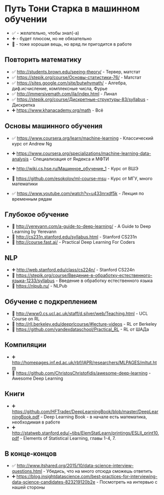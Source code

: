 # Путь Тони Старка в машинном обучении

* ✅ - желательно, чтобы знал(-а)
* ➕ - будет плюсом, но не обязательно
* 🍒 - тоже хорошая вещь, но вряд ли пригодится в работе

## Повторить математику
* ✅ http://students.brown.edu/seeing-theory/ - Тервер, матстат
* ✅ https://stepik.org/course/Основы-статистики-76/ - Матстат
* ✅ https://sites.google.com/site/butwhymath/ - Алгебра, диф.исчисление, комплексные числа, Фурье
* ✅ http://immersivemath.com/ila/index.html - Линал
* ✅ https://stepik.org/course/Дискретные-структуры-83/syllabus - Дискретка
* ➕ https://www.khanacademy.org/math - Всё

## Основы машинного обучения
* ✅ https://www.coursera.org/learn/machine-learning - Классический курс от Andrew Ng
* ➕ https://www.coursera.org/specializations/machine-learning-data-analysis - Специализация от Яндекса и МФТИ
* ➕ http://wiki.cs.hse.ru/Машинное_обучение_1 - Курс от ВШЭ
* 🍒 https://github.com/esokolov/ml-course-msu - Курс от МГУ, много математики

* ✅ https://www.youtube.com/watch?v=u433nrxdf5k - Лекция по временным рядам

## Глубокое обучение
* 🍒 http://yerevann.com/a-guide-to-deep-learning/ - A Guide to Deep Learning by Yerevann
* 🍒 http://cs231n.stanford.edu/syllabus.html - Stanford CS231n
* 🍒 http://course.fast.ai/ - Practical Deep Learning For Coders

## NLP
* ➕ http://web.stanford.edu/class/cs224n/ - Stanford CS224n
* 🍒 https://stepik.org/course/Введение-в-обработку-естественного-языка-1233/syllabus - Введение в обработку естественного языка
* 🍒 https://nlpub.ru/ - NLPub

## Обучение с подкреплением
* 🍒 http://www0.cs.ucl.ac.uk/staff/d.silver/web/Teaching.html - UCL Course on RL
* 🍒 http://rll.berkeley.edu/deeprlcourse/#lecture-videos - RL от Berkeley
* 🍒 https://github.com/yandexdataschool/Practical_RL - RL от ШАДа

## Компиляции
* ➕ http://homepages.inf.ed.ac.uk/rbf/IAPR/researchers/MLPAGES/mltut.htm
* 🍒 https://github.com/ChristosChristofidis/awesome-deep-learning - Awesome Deep Learning

## Книги
* ➕ https://github.com/HFTrader/DeepLearningBook/blob/master/DeepLearningBook.pdf - Deep Learning Book - в начале есть математика, необходимая в работе
* ➕ http://statweb.stanford.edu/~tibs/ElemStatLearn/printings/ESLII_print10.pdf - Elements of Statistical Learning, главы 1-4, 7.

## В конце-концов
* ✅ http://www.itshared.org/2015/10/data-science-interview-questions.html - Убедись, что на много отсюда сможешь ответить
* ➕ https://blog.insightdatascience.com/best-practices-for-interviewing-data-science-candidates-823219120b2e - Посмотреть на интервью с нашей стороны
